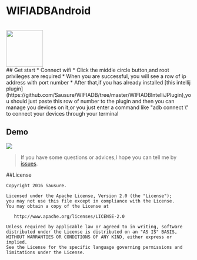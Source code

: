 # WIFIADBAndroid
<br>
<img src="https://github.com/Sausure/WIFIADB/blob/master/WIFIADBAndroid/art/ic_launcher.png" width="100px" height="100px">
<br>
## Get start
* Connect wifi
* Click the middle circle button,and root privileges are required
* When you are successful, you will see a row of ip address with port number
* After that,if you has already installed [this intellij plugin](https://github.com/Sausure/WIFIADB/tree/master/WIFIADBIntelliJPlugin),you should just paste this row of number to the plugin and then you can manage you devices on it;or you just enter a command like "adb connect \<port address\>" to connect your devices through your terminal

## Demo
![](https://github.com/Sausure/WIFIADB/blob/master/WIFIADBAndroid/art/demonstrate.gif)

>If you have some questions or advices,I hope you can tell me by [issues](https://github.com/Sausure/WIFIADB/issues).

##License

    Copyright 2016 Sausure.

    Licensed under the Apache License, Version 2.0 (the "License");
    you may not use this file except in compliance with the License.
    You may obtain a copy of the License at

       http://www.apache.org/licenses/LICENSE-2.0

    Unless required by applicable law or agreed to in writing, software
    distributed under the License is distributed on an "AS IS" BASIS,
    WITHOUT WARRANTIES OR CONDITIONS OF ANY KIND, either express or implied.
    See the License for the specific language governing permissions and
    limitations under the License.
